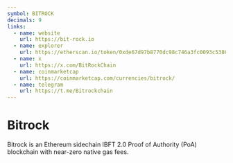 ```yaml
---
symbol: BITROCK
decimals: 9
links:
  - name: website
    url: https://bit-rock.io
  - name: explorer
    url: https://etherscan.io/token/0xde67d97b8770dc98c746a3fc0093c538666eb493
  - name: x
    url: https://x.com/BitRockChain
  - name: coinmarketcap
    url: https://coinmarketcap.com/currencies/bitrock/
  - name: telegram
    url: https://t.me/Bitrockchain
---
```


# Bitrock

Bitrock is an Ethereum sidechain IBFT 2.0 Proof of Authority (PoA) blockchain with near-zero native gas fees.
